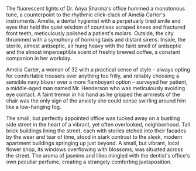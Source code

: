The fluorescent lights of Dr. Anya Sharma's office hummed a monotonous tune, a counterpoint to the rhythmic click-clack of Amelia Carter's instruments.  Amelia, a dental hygienist with a perpetually tired smile and eyes that held the quiet wisdom of countless scraped knees and fractured front teeth, meticulously polished a patient's molars.  Outside, the city thrummed with a symphony of honking taxis and distant sirens.  Inside, the sterile, almost antiseptic, air hung heavy with the faint smell of antiseptic and the almost imperceptible scent of freshly brewed coffee, a constant companion in her workday.

Amelia Carter, a woman of 32 with a practical sense of style – always opting for comfortable trousers over anything too frilly, and reliably choosing a sensible navy blazer over a more flamboyant option – surveyed her patient, a middle-aged man named Mr. Henderson who was meticulously avoiding eye contact.  A faint tremor in his hand as he gripped the armrests of the chair was the only sign of the anxiety she could sense swirling around him like a low-hanging fog.

The small, but perfectly appointed office was tucked away on a bustling side street in the heart of a vibrant, yet often overlooked, neighborhood.  Tall brick buildings lining the street, each with stories etched into their facades by the wear and tear of time, stood in stark contrast to the sleek, modern apartment buildings springing up just beyond.  A small, but vibrant, local flower shop, its windows overflowing with blossoms, was situated across the street.  The aroma of jasmine and lilies mingled with the dentist's office's own peculiar perfume, creating a strangely comforting juxtaposition.
